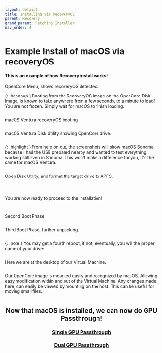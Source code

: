 ```yaml
---
layout: default
title: Installing via recoveryOS
parent: Recovery
grand_parent: Fetching Installer
nav_order: 4
---
```


# Example Install of macOS via recoveryOS
#### This is an example of how Recovery install works!

OpenCore Menu, shows recoveryOS detected.

{: .headsup }
Booting from the RecoveryOS image on the OpenCore Disk Image, is known to take anywhere from a few seconds, to a minute to load! You are not frozen. Simply wait for macOS to finish loading.

<a href="https://raw.githubusercontent.com/royalgraphx/DarwinKVM/main/docs/assets/OpenCoreVMBootRecovery.png"><img src="../../../../assets/OpenCoreVMBootRecovery.png" alt=""></a>

macOS Ventura recoveryOS booting

<a href="https://raw.githubusercontent.com/royalgraphx/DarwinKVM/main/docs/assets/BootingRecovery.png"><img src="../../../../assets/BootingRecovery.png" alt=""></a>

macOS Ventura Disk Utility showing OpenCore drive.

<a href="https://raw.githubusercontent.com/royalgraphx/DarwinKVM/main/docs/assets/macOSRecoveryDiskUtility.png"><img src="../../../../assets/macOSRecoveryDiskUtility.png" alt=""></a>

{: .highlight }
From here on out, the screenshots will show macOS Sonoma because I had the USB prepared nearby and wanted to test everything working still even in Sonoma. This won't make a difference for you, it's the same for macOS Ventura.

<a href="https://raw.githubusercontent.com/royalgraphx/DarwinKVM/main/docs/assets/OpenCoreSonomaRecoveryBoot.png"><img src="../../../../assets/OpenCoreSonomaRecoveryBoot.png" alt=""></a>

Open Disk Utility, and format the target drive to APFS.

<a href="https://raw.githubusercontent.com/royalgraphx/DarwinKVM/main/docs/assets/macOSRecoveryFormatInstallTarget.png"><img src="../../../../assets/macOSRecoveryFormatInstallTarget.png" alt=""></a>

<a href="https://raw.githubusercontent.com/royalgraphx/DarwinKVM/main/docs/assets/macOSRecoveryFormatInstallTarget2.png"><img src="../../../../assets/macOSRecoveryFormatInstallTarget2.png" alt=""></a>

<a href="https://raw.githubusercontent.com/royalgraphx/DarwinKVM/main/docs/assets/macOSRecoveryFormatInstallTarget3.png"><img src="../../../../assets/macOSRecoveryFormatInstallTarget3.png" alt=""></a>

You are now ready to proceed to the installation!

<a href="https://raw.githubusercontent.com/royalgraphx/DarwinKVM/main/docs/assets/OpenCoreSonomaRecoveryInstallation1.png"><img src="../../../../assets/OpenCoreSonomaRecoveryInstallation1.png" alt=""></a>

<a href="https://raw.githubusercontent.com/royalgraphx/DarwinKVM/main/docs/assets/OpenCoreSonomaRecoveryInstallation2.png"><img src="../../../../assets/OpenCoreSonomaRecoveryInstallation2.png" alt=""></a>

Second Boot Phase

<a href="https://raw.githubusercontent.com/royalgraphx/DarwinKVM/main/docs/assets/OpenCoreSonomaSecondBootPhase.png"><img src="../../../../assets/OpenCoreSonomaSecondBootPhase.png" alt=""></a>

Third Boot Phase, further unpacking.

<a href="https://raw.githubusercontent.com/royalgraphx/DarwinKVM/main/docs/assets/OpenCoreSonomaThirdBootPhase.png"><img src="../../../../assets/OpenCoreSonomaThirdBootPhase.png" alt=""></a>

{: .note }
You may get a fourth reboot, if not, eventually, you will the proper name of your drive:

<a href="https://raw.githubusercontent.com/royalgraphx/DarwinKVM/main/docs/assets/OpenCoreSonomaInstallationComplete.png"><img src="../../../../assets/OpenCoreSonomaInstallationComplete.png" alt=""></a>

Here we are at the desktop of our Virtual Machine.

<a href="https://raw.githubusercontent.com/royalgraphx/DarwinKVM/main/docs/assets/macOSSonomaDesktop.png"><img src="../../../../assets/macOSSonomaDesktop.png" alt=""></a>

Our OpenCore image is mounted easily and recognized by macOS. Allowing easy modification within and out of the Virtual Machine. Any changes made here, can easily be viewed by mounting on the host. This can be useful for moving small files.

<a href="https://raw.githubusercontent.com/royalgraphx/DarwinKVM/main/docs/assets/macOSSonomaNoMountEFIneeded.png"><img src="../../../../assets/macOSSonomaNoMountEFIneeded.png" alt=""></a>

<h2 align="center">Now that macOS is installed, we can now do GPU Passthrough!</h2>

<h3 align="center"><a href="../../../08-sGPUpt/index">Single GPU Passthrough</a></h3>

<h3 align="center"><a href="../../../09-dGPUpt/index">Dual GPU Passthrough</a></h3>
